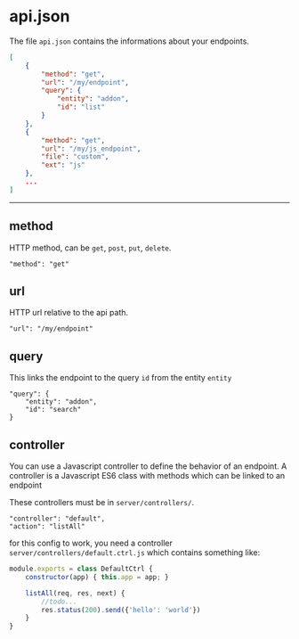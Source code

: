 # api.json

The file `api.json` contains the informations about your endpoints.

```json
[
	{
		"method": "get",
		"url": "/my/endpoint",
		"query": {
			"entity": "addon",
			"id": "list"
		}
	},
	{
		"method": "get",
		"url": "/my/js_endpoint",
		"file": "custom",
		"ext": "js"
	},
	...
]
```

---

## method

HTTP method, can be `get`, `post`, `put`, `delete`.

`"method": "get"`

## url

HTTP url relative to the api path.

`"url": "/my/endpoint"`

## query

This links the endpoint to the query `id` from the entity `entity`

```
"query": {
	"entity": "addon",
	"id": "search"
}
```


## controller

You can use a Javascript controller to define the behavior of an endpoint. A controller is a Javascript ES6 class with methods which can be linked to an endpoint

These controllers must be in `server/controllers/`.

```
"controller": "default",
"action": "listAll"
```

for this config to work, you need a controller `server/controllers/default.ctrl.js` which contains something like:

```javascript
module.exports = class DefaultCtrl {
	constructor(app) { this.app = app; }

	listAll(req, res, next) {
		//todo...
		res.status(200).send({'hello': 'world'})
	}
}
```